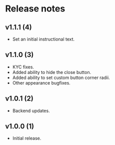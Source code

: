 # Release notes

## v1.1.1 (4)
- Set an initial instructional text.

## v1.1.0 (3)
- KYC fixes.
- Added ability to hide the close button.
- Added ability to set custom button corner radii.
- Other appearance bugfixes.

## v1.0.1 (2)
- Backend updates.

## v1.0.0 (1)
- Initial release.
